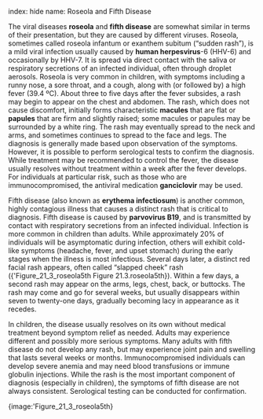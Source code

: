 index: hide
name: Roseola and Fifth Disease

The viral diseases  **roseola** and  **fifth disease** are somewhat similar in terms of their presentation, but they are caused by different viruses. Roseola, sometimes called roseola infantum or exanthem subitum (“sudden rash”), is a mild viral infection usually caused by  **human herpesvirus**-6 (HHV-6) and occasionally by HHV-7. It is spread via direct contact with the saliva or respiratory secretions of an infected individual, often through droplet aerosols. Roseola is very common in children, with symptoms including a runny nose, a sore throat, and a cough, along with (or followed by) a high fever (39.4 ºC). About three to five days after the fever subsides, a rash may begin to appear on the chest and abdomen. The rash, which does not cause discomfort, initially forms characteristic  **macules** that are flat or  **papules** that are firm and slightly raised; some macules or papules may be surrounded by a white ring. The rash may eventually spread to the neck and arms, and sometimes continues to spread to the face and legs. The diagnosis is generally made based upon observation of the symptoms. However, it is possible to perform serological tests to confirm the diagnosis. While treatment may be recommended to control the fever, the disease usually resolves without treatment within a week after the fever develops. For individuals at particular risk, such as those who are immunocompromised, the antiviral medication  **ganciclovir** may be used.

Fifth disease (also known as  **erythema infectiosum**) is another common, highly contagious illness that causes a distinct rash that is critical to diagnosis. Fifth disease is caused by  **parvovirus B19**, and is transmitted by contact with respiratory secretions from an infected individual. Infection is more common in children than adults. While approximately 20% of individuals will be asymptomatic during infection, others will exhibit cold-like symptoms (headache, fever, and upset stomach) during the early stages when the illness is most infectious. Several days later, a distinct red facial rash appears, often called “slapped cheek” rash ({'Figure_21_3_roseola5th Figure 21.3.roseola5th}). Within a few days, a second rash may appear on the arms, legs, chest, back, or buttocks. The rash may come and go for several weeks, but usually disappears within seven to twenty-one days, gradually becoming lacy in appearance as it recedes.

In children, the disease usually resolves on its own without medical treatment beyond symptom relief as needed. Adults may experience different and possibly more serious symptoms. Many adults with fifth disease do not develop any rash, but may experience joint pain and swelling that lasts several weeks or months. Immunocompromised individuals can develop severe anemia and may need blood transfusions or immune globulin injections. While the rash is the most important component of diagnosis (especially in children), the symptoms of fifth disease are not always consistent. Serological testing can be conducted for confirmation.


{image:'Figure_21_3_roseola5th}
        
